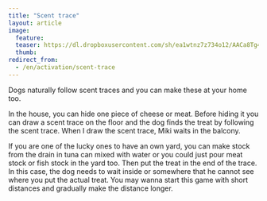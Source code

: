 ```yaml
---
title: "Scent trace"
layout: article
image:
  feature:
  teaser: https://dl.dropboxusercontent.com/sh/ea1wtnz7z734o12/AACa8Tg4Ea6XmT_EJp3dL8S-a/muut/Picture%20coming%20soon.jpg
  thumb:
redirect_from:
  - /en/activation/scent-trace
---
```


Dogs naturally follow scent traces and you can make these at your home too.

In the house, you can hide one piece of cheese or meat. Before hiding it you can draw a scent trace on the floor and the dog finds the treat by following the scent trace. When I draw the scent trace, Miki waits in the balcony.

If you are one of the lucky ones to have an own yard, you can make stock from the drain in tuna can mixed with water or you could just pour meat stock or fish stock in the yard too. Then put the treat in the end of the trace. In this case, the dog needs to wait inside or somewhere that he cannot see where you put the actual treat. You may wanna start this game with short distances and gradually make the distance longer.
